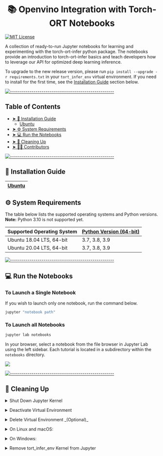 <h1 align="center">📚 Openvino Integration with Torch-ORT Notebooks</h1>

[![MIT License](https://img.shields.io/apm/l/vim-mode)](https://github.com/pytorch/ort/blob/main/LICENSE)

A collection of ready-to-run Jupyter notebooks for learning and experimenting with the torch-ort-infer python package. The notebooks provide an introduction to torch-ort-infer basics and teach developers how to leverage our API for optimized deep learning inference.

To upgrade to the new release version, please run `pip install --upgrade -r requirements.txt` in your `tort_infer_env` virtual environment. If you need to install for the first time, see the [Installation Guide](#-installation-guide) section below.

[![-----------------------------------------------------](https://user-images.githubusercontent.com/10940214/155750931-fc094349-b6ec-4e1f-9f9a-113e67941119.jpg)]()

## Table of Contents

* [➤ 📝 Installation Guide](#-installation-guide)
	* [Ubuntu](../notebooks/UBUNTU.md)
* [➤ ⚙️ System Requirements](#-system-requirements)
* [➤ 💻 Run the Notebooks](#-run-the-notebooks)
* [➤ 🧹 Cleaning Up](#-cleaning-up)
* [➤ 🧑‍💻 Contributors](#-contributors)

[![-----------------------------------------------------](https://user-images.githubusercontent.com/10940214/155750931-fc094349-b6ec-4e1f-9f9a-113e67941119.jpg)]()
<div id='-installation-guide'/>

## 📝 Installation Guide

| [Ubuntu](../notebooks/UBUNTU.md) | 
| ------------------------------------------------------------------------------------------ | 


## ⚙️ System Requirements

The table below lists the supported operating systems and Python versions. **Note:** Python 3.10 is not supported yet.

| Supported Operating System                                 | [Python Version (64-bit)](https://www.python.org/) |
| :--------------------------------------------------------- | :------------------------------------------------|
| Ubuntu 18.04 LTS, 64-bit                                 | 3.7, 3.8, 3.9                                      |
| Ubuntu 20.04 LTS, 64-bit                                 | 3.7, 3.8, 3.9                                      |

[![-----------------------------------------------------](https://user-images.githubusercontent.com/10940214/155750931-fc094349-b6ec-4e1f-9f9a-113e67941119.jpg)](#)
<div id='-run-the-notebooks'/>

## 💻 Run the Notebooks

### To Launch a Single Notebook

If you wish to launch only one notebook, run the command below.

```bash
jupyter "notebook path"
```

### To Launch all Notebooks

```bash
jupyter lab notebooks
```

In your browser, select a notebook from the file browser in Jupyter Lab using the left sidebar. Each tutorial is located in a subdirectory within the `notebooks` directory.

<img src="https://user-images.githubusercontent.com/15709723/120527271-006fd200-c38f-11eb-9935-2d36d50bab9f.gif">

[![-----------------------------------------------------](https://user-images.githubusercontent.com/10940214/155750931-fc094349-b6ec-4e1f-9f9a-113e67941119.jpg)]()

<div id='-cleaning-up'/>

## 🧹 Cleaning Up

<p>
<details>
<summary>Shut Down Jupyter Kernel</summary>

To end your Jupyter session, press `Ctrl-c`. This will prompt you to `Shutdown this Jupyter server (y/[n])?` enter `y` and hit `Enter`.
</details>
</p>	
	
<p>
<details>
<summary>Deactivate Virtual Environment</summary>

To deactivate your virtualenv, simply run `deactivate` from the terminal window where you activated `tort_infer_env`. This will deactivate your environment.

To reactivate your environment, run `source tort_infer_env/bin/activate` on Linux or `tort_infer_env\Scripts\activate` on Windows, then type `jupyter lab` or `jupyter notebook` to launch the notebooks again.
</details>
</p>	
	
<p>
<details>
<summary>Delete Virtual Environment _(Optional)_</summary>

To remove your virtual environment, simply delete the `tort_infer_env` directory:
</details>
</p>	
	
<p>
<details>
<summary>On Linux and macOS:</summary>

```bash
rm -rf tort_infer_env
```
</details>
</p>

<p>
<details>
<summary>On Windows:</summary>

```bash
rmdir /s tort_infer_env
```
</details>
</p>

<p>
<details>
<summary>Remove tort_infer_env Kernel from Jupyter</summary>

```bash
jupyter kernelspec remove tort_infer_env
```
</details>
</p>
